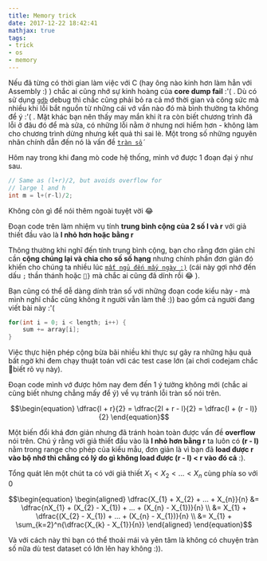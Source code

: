 ```yaml
---
title: Memory trick
date: 2017-12-22 18:42:41
mathjax: true
tags: 
- trick
- os
- memory
---
```


Nếu đã từng có thời gian làm việc với C (hay ông nào kinh hơn làm hẳn với Assembly :) ) chắc ai cũng nhớ sự kinh hoàng của **core dump fail** :'( . Dù có sử dụng [`gdb`](https://en.wikipedia.org/wiki/GNU_Debugger) debug thì chắc cũng phải bỏ ra cả mớ thời gian và công sức mà nhiều khi lỗi bắt nguồn từ những cái vớ vẩn nào đó mà bình thường ta không để ý :'( . Mặt khác bạn nên thấy may mắn khi ít ra còn biết chương trình đã lỗi ở đâu đó để mà sửa, có những lỗi nằm ở nhưng nơi hiểm hơn - không làm cho chương trình dừng nhưng kết quả thì sai lè. Một trong số những nguyên nhân chính dẫn đến nó là vấn đề [`tràn số`](https://en.wikipedia.org/wiki/Overflow)

<!-- more -->

Hôm nay trong khi đang mò code hệ thống, mình vớ được 1 đoạn đại ý như sau.

```C
// Same as (l+r)/2, but avoids overflow for
// large l and h
int m = l+(r-l)/2;
```

Không còn gì để nói thêm ngoài tuyệt vời :joy:

Đoạn code trên làm nhiệm vụ tính **trung bình cộng của 2 số l và r** với giả thiết đầu vào là **l nhỏ hơn hoặc bằng r**

Thông thường khi nghĩ đến tính trung bình cộng, bạn cho rằng đơn giản chỉ cần **cộng chúng lại và chia cho số số hạng** nhưng chính phần đơn giản đó khiến cho chúng ta nhiều lúc [`mất ngủ đến mấy ngày :)`](https://i.ytimg.com/vi/Uvw0xNSj0H0/maxresdefault.jpg) (cái này gợi nhớ đến dấu `;` thần thánh hoặc `}` mà chắc ai cũng đã dính rồi :joy: ).

Bạn cũng có thể dễ dàng dính tràn số với những đoạn code kiểu này - mà mình nghĩ chắc cũng không ít người vẫn làm thế :)) bao gồm cả người đang viết bài này :'(

```C
for(int i = 0; i < length; i++) {
    sum += array[i];
}
```

Việc thực hiện phép cộng bừa bãi nhiều khi thực sự gây ra những hậu quả bất ngờ khi đem chạy thuật toán với các test case lớn (ai chơi codejam chắc biết rõ vụ này).

Đoạn code mình vớ được hôm nay đem đến 1 ý tưởng không mới (chắc ai cũng biết nhưng chẳng mấy để ý) về vụ tránh lỗi tràn số nói trên. 

$$\begin{equation}
\dfrac{l + r}{2}
= \dfrac{2l + r - l}{2}
= \dfrac{l + (r - l)}{2}
\end{equation}$$

Một biến đổi khá đơn giản nhưng đã tránh hoàn toàn được vấn đề **overflow** nói trên. Chú ý rằng với giả thiết đầu vào là **l nhỏ hơn bằng r** ta luôn có **(r - l)** nằm trong range cho phép của kiểu mẫu, đơn giản là vì bạn đã **load được r vào bộ nhớ thì chẳng có lý do gì không load được (r - l) < r vào đó cả** :).

Tổng quát lên một chút ta có với giả thiết $X_{1} < X_{2} < ... < X_{n}$ cùng phía so với 0

$$\begin{equation}
\begin{aligned}
\dfrac{X_{1} + X_{2} + ... + X_{n}}{n} 
&= \dfrac{nX_{1} + (X_{2} - X_{1}) + ... + (X_{n} - X_{1})}{n} \\
&= X_{1} + \dfrac{(X_{2} - X_{1}) + ... + (X_{n} - X_{1})}{n} \\
&= X_{1} + \sum_{k=2}^n{\dfrac{X_{k} - X_{1}}{n}}
\end{aligned}
\end{equation}$$

Và với cách này thì bạn có thể thoải mái và yên tâm là không có chuyện tràn số nữa dù test dataset có lớn lên hay không :)).
